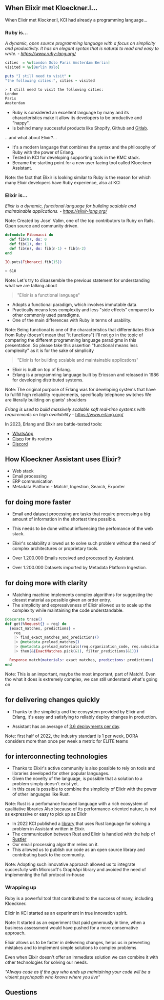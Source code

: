 ## When Elixir met Kloeckner.I...



When Elixir met Klockner.I, KCI had already a programming language...



### Ruby is...

_A dynamic, open source programming language with a focus on simplicity and productivity. It has an elegant syntax that is natural to read and easy to write. - https://www.ruby-lang.org/_



```Ruby
cities  = %w[London Oslo Paris Amsterdam Berlin]
visited = %w[Berlin Oslo]

puts "I still need to visit" + 
"the following cities:", cities - visited
```
 
```Bash
> I still need to visit the following cities:
London
Paris
Amsterdam
```



* Ruby is considered an excellent language by many and its characteristics make it allow its developers to be productive and "happy".
* Is behind many successful products like Shopify, Github and [Gitlab](https://about.gitlab.com/blog/2018/10/29/why-we-use-rails-to-build-gitlab/).



...and what about Elixir?...



* It's a modern language that combines the syntax and the philosophy of Ruby with the power of Erlang.
* Tested in KCI for developing supporting tools in the KMC stack.
* Became the starting point for a new user facing tool called Kloeckner Assistant.

Note: the fact that Elixir is looking similar to Ruby is the reason for which many Elixir developers have Ruby experience, also at KCI



### Elixir is...
_Elixir is a dynamic, functional language for building scalable and maintainable applications. - https://elixir-lang.org/_

Note:
Created by Jose' Valim, one of the top contributors to Ruby on Rails.
Open source and community driven.



```Elixir
defmodule Fibonacci do 
  def fib(0), do: 0
  def fib(1), do: 1
  def fib(n), do: fib(n-1) + fib(n-2)
end

IO.puts(Fibonacci.fib(15))
```

```Bash
> 610
```

Note: Let's try to disassemble the previous statement for understanding what we are talking about



> "Elixir is a functional language"

* Adopts a functional paradigm, which involves immutable data.
* Practically means less complexity and less "side effects" compared to other commonly used paradigms.
* One of the main differences with Ruby in terms of usability.​

Note: Being functional is one of the characteristics that differentiates Elixir from Ruby (doesn't mean that "it functions")
I'll not go in the topic of comparing the different programming language paradigms in this presentation.
So please take this assertion "functional means less complexity" as it is for the sake of simplicity



> "Elixir is for building scalable and maintainable applications"

* Elixir is built on top of Erlang.
* Erlang is a programming language built by Ericsson and released in 1986 for developing distributed systems.

Note: The original purpose of Erlang was for developing systems that have to fullfill high reliability requirements, specifically telephone switches
We are literally building on giants' shoulders



_Erlang is used to build massively scalable soft real-time systems with requirements on high availability_ - https://www.erlang.org/



In 2023, Erlang and Elixir are battle-tested tools:
* [WhatsApp](https://www.erlang-solutions.com/blog/20-years-of-open-source-erlang-openerlang-interview-with-anton-lavrik-from-whatsapp/)
* [Cisco](https://codesync.global/media/https-youtu-be-077-xjv6plq/) for its routers
* [Discord](https://discord.com/blog/how-discord-scaled-elixir-to-5-000-000-concurrent-users)



## How Kloeckner Assistant uses Elixir?

* Web stack
* Email processing
* ERP communication
* Metadata Platform - Match!, Ingestion, Search, Exporter



## for doing more faster

* Email and dataset processing are tasks that require processing a big amount of information in the shortest time possible.
* This needs to be done without influencing the perfomance of the web stack.
* Elixir's scalability allowed us to solve such problem without the need of complex architectures or proprietary tools.



* Over 1.200.000 Emails received and processed by Assistant.
* Over 1.200.000 Datasets imported by Metadata Platform Ingestion.



## for doing more with clarity

* Matching machine implements complex algorithms for suggesting the closest material as possible given an order entry.
* The simplicity and expressiveness of Elixir allowed us to scale up the complexity while maintaining the code understandable.




```Elixir
@decorate trace()
def get(%Request{} = req) do
  {exact_matches, predictions} =
    req
    |> find_exact_matches_and_predictions()
    |> @metadata.preload_matches()
    |> @metadata.preload_materials(req.organization_code, req.subsidiary_code)
    |> then(&{ExactMatches.pick(&1), filter_predictions(&1)})

  Response.match(materials: exact_matches, predictions: predictions)  
end
```

Note: This is an important, maybe the most important, part of Match!. Even tho what it does is extremely complex, we can still understand what's going on



## for delivering changes quickly

* Thanks to the simplicity and the ecosystem provided by Elixir and Erlang, it's easy and satisfying to reliably deploy changes in production.



* Assistant has an average of [3.6 deployments per day](https://git.kci.rocks/assistant/service/-/value_stream_analytics?created_after=2022-01-01&created_before=2022-06-29&stage_id=issue&sort=end_event&direction=desc&page=1).

Note: first half of 2022, the industry standard is 1 per week, DORA considers more than once per week a metric for ELITE teams



## for interconnecting technologies

* Thanks to Elixir's active community is also possible to rely on tools and libraries developed for other popular languages.
* Given the novelty of the language, is possible that a solution to a problem simply doesn't exist yet.
* In this case is possible to combine the simplicity of Elixir with the power of other languages like Rust.

Note: Rust is a perfomance focused language with a rich ecosystem of qualitative libraries
Also because of its performance-oriented nature, is not as expressive or easy to pick up as Elixir



* In 2022 KCI published a [library](https://github.com/kloeckner-i/mail_parser) that uses Rust language for solving a problem in Assistant written in Elixir.
* The communication between Rust and Elixir is handled with the help of [Rustler](https://github.com/rusterlium/rustler)
* Our email processing algorithm relies on it.
* This allowed us to publish our code as an open source library and contributing back to the community.

Note: Adopting such innovative approach allowed us to integrate succesfully with Microsoft's GraphApi library and avoided the need of implementing the full protocol in-house



### Wrapping up



Ruby is a powerful tool that contributed to the success of many, including Kloeckner.



Elixir in KCI started as an experiment in true innovation spirit.

Note: It started as an experiment that paid generously in time, when a business assessment would have pushed for a more conservative approach.



Elixir allows us to be faster in delivering changes, helps us in preventing mistakes and to implement simple solutions to complex problems.



Even when Elixir doesn't offer an immediate solution we can combine it with other technologies for solving our needs.



_"Always code as if the guy who ends up maintaining your code will be a violent psychopath who knows where you live"_



## Questions